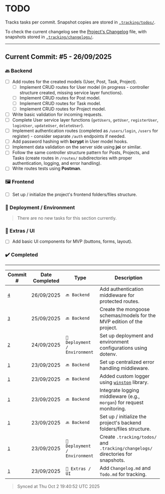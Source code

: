 # TODO

Tracks tasks per commit. Snapshot copies are stored in [`.tracking/todos/`](./.tracking/todos/).

To check the current changelog see the [Project's Changelog](./Changelog.md) file, with snapshots stored in [`.tracking/changelogs/`](./.tracking/changelogs/).

---

## Current Commit: #5 - 26/09/2025

### 🔙 Backend

-   [ ] Add routes for the created models (User, Post, Task, Project).
    -   [ ] Implement CRUD routes for User model (in progress - controller structure created, missing service layer functions).
    -   [ ] Implement CRUD routes for Post model.
    -   [ ] Implement CRUD routes for Task model.
    -   [ ] Implement CRUD routes for Project model.
-   [ ] Write basic validation for incoming requests.
-   [ ] Complete User service layer functions (`getUsers`, `getUser`, `registerUser`, `loginUser`, `updateUser`, `deleteUser`).
-   [ ] Implement authentication routes (completed as `/users/login`, `/users` for register) - consider separate `/auth` endpoints if needed.
-   [ ] Add password hashing with **bcrypt** in User model hooks.
-   [ ] Implement data validation on the server side using **joi** or similar.
-   [ ] Follow the same controller structure pattern for Posts, Projects, and Tasks (create routes in `/routes/` subdirectories with proper authentication, logging, and error handling).
-   [ ] Write routes tests using **Postman**.

### 🖼️ Frontend

-   [ ] Set up / initialize the project's frontend folders/files structure.

### 🔧 Deployment / Environment

> There are no new tasks for this section currently.

### 🧩 Extras / UI

-   [ ] Add basic UI components for MVP (buttons, forms, layout).

### ✔️ Completed

---

| Commit # | Date Completed | Type | Description |
| --- | --- | --- | --- |
| [`4`](./.tracking/todos/Todo#4.md) | 26/09/2025 | `🔙 Backend` | Add authentication middleware for protected routes. |
| [`3`](./.tracking/todos/Todo#3.md) | 25/09/2025 | `🔙 Backend` | Create the mongoose schemas/models for the MVP edition of the project. |
| [`2`](./.tracking/changelogs/Changelog#2.md) | 24/09/2025 | `🔧 Deployment / Environment` | Set up deployment and environment configurations using dotenv. |
| [`1`](./.tracking/changelogs/Changelog#1.md) | 23/09/2025 | `🔙 Backend` | Set up centralized error handling middleware. |
| [`1`](./.tracking/changelogs/Changelog#1.md) | 23/09/2025 | `🔙 Backend` | Added custom logger using [`winston`](https://github.com/winstonjs/winston) library. |
| [`1`](./.tracking/changelogs/Changelog#1.md) | 23/09/2025 | `🔙 Backend` | Integrate logging middleware (e.g., `morgan`) for request monitoring. |
| [`1`](./.tracking/changelogs/Changelog#1.md) | 23/09/2025 | `🔙 Backend` | Set up / initialize the project's backend folders/files structure. |
| [`1`](./.tracking/changelogs/Changelog#1.md) | 23/09/2025 | `🔧 Deployment / Environment` | Create `.tracking/todos/` and `.tracking/changelogs/` directories for snapshots. |
| [`1`](./.tracking/changelogs/Changelog#1.md) | 23/09/2025 | `🧩 Extras / UI` | Add `Changelog.md` and `Todo.md` for tracking. |

> Synced at Thu Oct 2 19:40:52 UTC 2025
